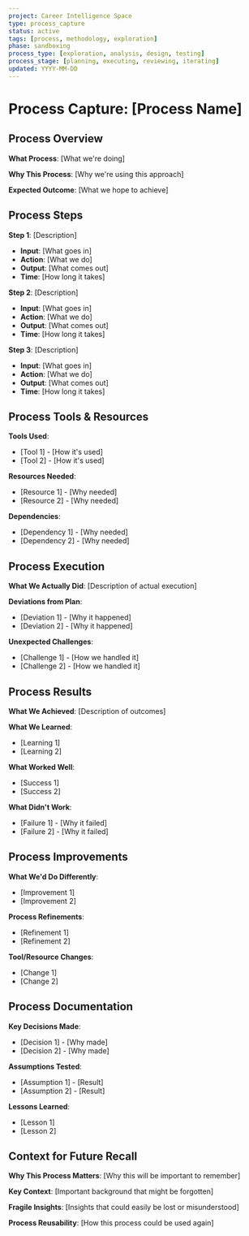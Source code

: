 ```yaml
---
project: Career Intelligence Space
type: process_capture
status: active
tags: [process, methodology, exploration]
phase: sandboxing
process_type: [exploration, analysis, design, testing]
process_stage: [planning, executing, reviewing, iterating]
updated: YYYY-MM-DD
---
```


# Process Capture: [Process Name]

## Process Overview
**What Process**: [What we're doing]

**Why This Process**: [Why we're using this approach]

**Expected Outcome**: [What we hope to achieve]

## Process Steps
**Step 1**: [Description]
- **Input**: [What goes in]
- **Action**: [What we do]
- **Output**: [What comes out]
- **Time**: [How long it takes]

**Step 2**: [Description]
- **Input**: [What goes in]
- **Action**: [What we do]
- **Output**: [What comes out]
- **Time**: [How long it takes]

**Step 3**: [Description]
- **Input**: [What goes in]
- **Action**: [What we do]
- **Output**: [What comes out]
- **Time**: [How long it takes]

## Process Tools & Resources
**Tools Used**:
- [Tool 1] - [How it's used]
- [Tool 2] - [How it's used]

**Resources Needed**:
- [Resource 1] - [Why needed]
- [Resource 2] - [Why needed]

**Dependencies**:
- [Dependency 1] - [Why needed]
- [Dependency 2] - [Why needed]

## Process Execution
**What We Actually Did**:
[Description of actual execution]

**Deviations from Plan**:
- [Deviation 1] - [Why it happened]
- [Deviation 2] - [Why it happened]

**Unexpected Challenges**:
- [Challenge 1] - [How we handled it]
- [Challenge 2] - [How we handled it]

## Process Results
**What We Achieved**:
[Description of outcomes]

**What We Learned**:
- [Learning 1]
- [Learning 2]

**What Worked Well**:
- [Success 1]
- [Success 2]

**What Didn't Work**:
- [Failure 1] - [Why it failed]
- [Failure 2] - [Why it failed]

## Process Improvements
**What We'd Do Differently**:
- [Improvement 1]
- [Improvement 2]

**Process Refinements**:
- [Refinement 1]
- [Refinement 2]

**Tool/Resource Changes**:
- [Change 1]
- [Change 2]

## Process Documentation
**Key Decisions Made**:
- [Decision 1] - [Why made]
- [Decision 2] - [Why made]

**Assumptions Tested**:
- [Assumption 1] - [Result]
- [Assumption 2] - [Result]

**Lessons Learned**:
- [Lesson 1]
- [Lesson 2]

## Context for Future Recall
**Why This Process Matters**:
[Why this will be important to remember]

**Key Context**:
[Important background that might be forgotten]

**Fragile Insights**:
[Insights that could easily be lost or misunderstood]

**Process Reusability**:
[How this process could be used again]
